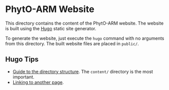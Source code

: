 # PhytO-ARM Website

This directory contains the content of the PhytO-ARM website. The website is built using the [Hugo][] static site generator.

[Hugo]: https://gohugo.io/

To generate the website, just execute the `hugo` command with no arguments from this directory. The built website files are placed in `public/`.


## Hugo Tips

* [Guide to the directory structure](https://gohugo.io/getting-started/directory-structure/). The `content/` directory is the most important.
* [Linking to another page](https://gohugo.io/content-management/cross-references/).
